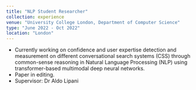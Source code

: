 ```yaml
---
title: "NLP Student Researcher"
collection: experience
venue: "University College London, Department of Computer Science"
type: "June 2022 - Oct 2022"
location: "London"
---
```


* Currently working on confidence and user expertise detection and measurement on different conversational search systems (CSS) through common-sense reasoning in Natural Language Processing (NLP) using transformer-based multimodal deep neural networks.
* Paper in editing.
* Supervisor: Dr Aldo Lipani